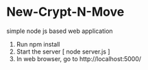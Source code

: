 # New-Crypt-N-Move

simple node js based web application

1) Run npm install
2) Start the server [ node server.js ]
3) In web browser, go to http://localhost:5000/